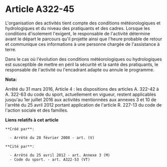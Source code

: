 # Article A322-45

L'organisation des activités tient compte des conditions météorologiques et hydrologiques et du niveau des pratiquants et des
cadres. Lorsque les conditions d'isolement l'exigent, le responsable de l'activité détermine avant le départ le parcours
qu'il projette ainsi que l'heure probable de retour et communique ces informations à une personne chargée de l'assistance à
terre.

Dans le cas où l'évolution des conditions météorologiques ou hydrologiques est susceptible de mettre en péril la sécurité et
la santé des pratiquants, le responsable de l'activité ou l'encadrant adapte ou annule le programme.

**Nota:**

Arrêté du 31 mars 2016, Article 4 :  les dispositions des articles A. 322-42 à A. 322-63 du code du sport, actuellement en
vigueur, restent applicables jusqu'au 1er juillet 2016 aux activités mentionnées aux annexes 3 et 10 de l'arrêté du 25 avril
2012 portant application de l'article R. 227-13 du code de l'action sociale et des familles.

**Liens relatifs à cet article**

	**Créé par**:

	  - Arrêté du 28 février 2008 - art. (V)

	**Cité par**:

	  - Arrêté du 25 avril 2012 - art. Annexe 3 (M)
	  - Code du sport. - art. A322-53 (VT)
